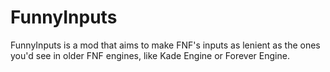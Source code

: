 # FunnyInputs

FunnyInputs is a mod that aims to make FNF's inputs as lenient as the ones you'd see in older FNF engines, like Kade Engine or Forever Engine.
